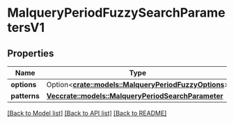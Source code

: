 # MalqueryPeriodFuzzySearchParametersV1

## Properties

Name | Type | Description | Notes
------------ | ------------- | ------------- | -------------
**options** | Option<[**crate::models::MalqueryPeriodFuzzyOptions**](malquery.FuzzyOptions.md)> |  | [optional]
**patterns** | [**Vec<crate::models::MalqueryPeriodSearchParameter>**](malquery.SearchParameter.md) |  | 

[[Back to Model list]](../README.md#documentation-for-models) [[Back to API list]](../README.md#documentation-for-api-endpoints) [[Back to README]](../README.md)


